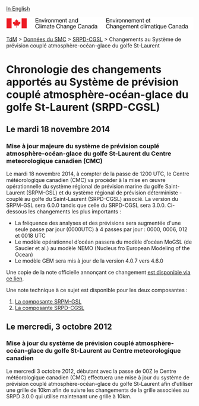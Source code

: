 [In English](changelog_rdps-cgsl_en.md)

![ECCC logo](../../img_eccc-logo.png)

[TdM](../../readme_fr.md) > [Données du SMC](../readme_fr.md) > [SRPD-CGSL](readme_nowcasting_fr.md) > Changements au Système de prévision couplé atmosphère-océan-glace du golfe St-Laurent

# Chronologie des changements apportés au Système de prévision couplé atmosphère-océan-glace du golfe St-Laurent (SRPD-CGSL)

## Le mardi 18 novembre 2014

### Mise à jour majeure du système de prévision couplé atmosphère-océan-glace du golfe St-Laurent du Centre meteorologique canadien (CMC)

Le mardi 18 novembre 2014, à compter de la passe de 1200 UTC, le Centre météorologique canadien (CMC) va procéder à la mise en œuvre opérationnelle du système régional de prévision marine du golfe Saint-Laurent (SRPM-GSL) et du système régional de prévision déterministe - couplé au golfe du Saint-Laurent (SRPD-CGSL) associé. La version du SRPM-GSL sera 6.0.0 tandis que celle du SRPD-CGSL sera 3.0.0. Ci-dessous les changements les plus importants :

* La fréquence des analyses et des prévisions sera augmentée d'une seule passe par jour (0000UTC) à 4 passes par jour : 0000, 0006, 012 et 0018 UTC
* Le modèle opérationnel d’océan passera du modèle d’océan MoGSL (de Saucier et al.) au modèle NEMO (Nucleus fro European Modeling of the Ocean)
* Le modèle GEM sera mis à jour de la version 4.0.7 vers 4.6.0

Une copie de la note officielle annonçant ce changement [est disponible via ce lien](http://dd.meteo.gc.ca/doc/genots/2014/11/14/NOCN03_CWAO_141852___01271).

Une note technique à ce sujet est disponible pour les deux composantes :

1) [La composante SRPM-GSL](https://collaboration.cmc.ec.gc.ca/cmc/cmoi/product_guide/docs/lib/technote_rmps-gsl-600_20141118_f.pdf)
2) [La composante SRPD-CGSL](https://collaboration.cmc.ec.gc.ca/cmc/cmoi/product_guide/docs/lib/technote_rdps-cgsl-300_20141118_f.pdf)


## Le mercredi, 3 octobre 2012

### Mise à jour du système de prévision couplé atmosphère-océan-glace du golfe St-Laurent au Centre meteorologique canadien

Le mercredi 3 octobre 2012, débutant avec la passe de 00Z le Centre météorologique canadien (CMC) effectuera une mise à jour du système de prévision couplé atmosphère-océan-glace du golfe St-Laurent afin d'utiliser une grille de 10km afin de suivre les changements de la grille associées au SRPD 3.0.0 qui utilise maintenant une grille à 10km.

